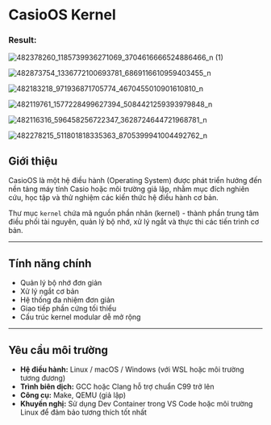 # CasioOS Kernel
### Result:

![482378260_1185739936271069_3704616666524886466_n (1)](https://github.com/user-attachments/assets/ba790cc9-fa15-4604-8a27-ea3277f87768)

![482873754_1336772100693781_6869116610959403455_n](https://github.com/user-attachments/assets/88dbc543-3e1d-40bf-920e-894fd8c367c7)

![482183218_971936871705774_4670455010901610810_n](https://github.com/user-attachments/assets/7ece7242-9a68-47d8-a100-f4f4edd9c112)

![482119761_1577228499627394_5084421259393979848_n](https://github.com/user-attachments/assets/8e44e5ce-1fcc-4252-bcdf-824703d85545)

![482116316_596458256722347_3628724644721968781_n](https://github.com/user-attachments/assets/0f647cdf-dd00-4843-8a36-c7e689ed9ada)

![482278215_511801818335363_8705399941004492762_n](https://github.com/user-attachments/assets/7ae7a5f3-d728-4f28-90ef-27093e559195)


## Giới thiệu

CasioOS là một hệ điều hành (Operating System) được phát triển hướng đến nền tảng máy tính Casio hoặc môi trường giả lập, nhằm mục đích nghiên cứu, học tập và thử nghiệm các kiến thức hệ điều hành cơ bản.

Thư mục `kernel` chứa mã nguồn phần nhân (kernel) - thành phần trung tâm điều phối tài nguyên, quản lý bộ nhớ, xử lý ngắt và thực thi các tiến trình cơ bản.

---

## Tính năng chính

- Quản lý bộ nhớ đơn giản
- Xử lý ngắt cơ bản
- Hệ thống đa nhiệm đơn giản
- Giao tiếp phần cứng tối thiểu
- Cấu trúc kernel modular dễ mở rộng

---

## Yêu cầu môi trường

- **Hệ điều hành:** Linux / macOS / Windows (với WSL hoặc môi trường tương đương)  
- **Trình biên dịch:** GCC hoặc Clang hỗ trợ chuẩn C99 trở lên  
- **Công cụ:** Make, QEMU (giả lập)  
- **Khuyến nghị:** Sử dụng Dev Container trong VS Code hoặc môi trường Linux để đảm bảo tương thích tốt nhất


